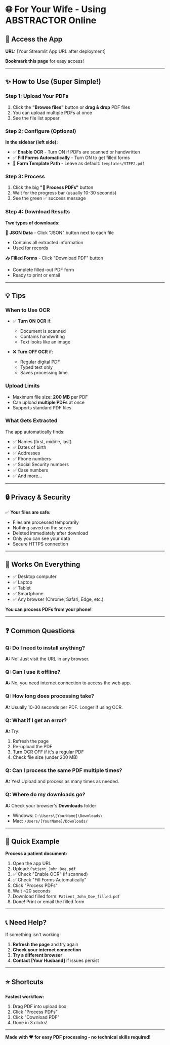 # 🌐 For Your Wife - Using ABSTRACTOR Online

## 📱 Access the App

**URL:** [Your Streamlit App URL after deployment]

**Bookmark this page** for easy access!

---

## ✨ How to Use (Super Simple!)

### Step 1: Upload Your PDFs
1. Click the **"Browse files"** button or **drag & drop** PDF files
2. You can upload multiple PDFs at once
3. See the file list appear

### Step 2: Configure (Optional)
**In the sidebar (left side):**
- ✅ **Enable OCR** - Turn ON if PDFs are scanned or handwritten
- ✅ **Fill Forms Automatically** - Turn ON to get filled forms
- 📁 **Form Template Path** - Leave as default: `templates/STEP2.pdf`

### Step 3: Process
1. Click the big **"🚀 Process PDFs"** button
2. Wait for the progress bar (usually 10-30 seconds)
3. See the green ✅ success message

### Step 4: Download Results
**Two types of downloads:**

📄 **JSON Data** - Click "JSON" button next to each file
- Contains all extracted information
- Used for records

📥 **Filled Forms** - Click "Download PDF" button
- Complete filled-out PDF form
- Ready to print or email

---

## 💡 Tips

### When to Use OCR
- ✅ **Turn ON OCR** if:
  - Document is scanned
  - Contains handwriting
  - Text looks like an image
  
- ❌ **Turn OFF OCR** if:
  - Regular digital PDF
  - Typed text only
  - Saves processing time

### Upload Limits
- Maximum file size: **200 MB** per PDF
- Can upload **multiple PDFs** at once
- Supports standard PDF files

### What Gets Extracted
The app automatically finds:
- ✅ Names (first, middle, last)
- ✅ Dates of birth
- ✅ Addresses
- ✅ Phone numbers
- ✅ Social Security numbers
- ✅ Case numbers
- ✅ And more...

---

## 🔒 Privacy & Security

✅ **Your files are safe:**
- Files are processed temporarily
- Nothing saved on the server
- Deleted immediately after download
- Only you can see your data
- Secure HTTPS connection

---

## 📱 Works On Everything

- ✅ Desktop computer
- ✅ Laptop
- ✅ Tablet
- ✅ Smartphone
- ✅ Any browser (Chrome, Safari, Edge, etc.)

**You can process PDFs from your phone!**

---

## ❓ Common Questions

### Q: Do I need to install anything?
**A:** No! Just visit the URL in any browser.

### Q: Can I use it offline?
**A:** No, you need internet connection to access the web app.

### Q: How long does processing take?
**A:** Usually 10-30 seconds per PDF. Longer if using OCR.

### Q: What if I get an error?
**A:** Try:
1. Refresh the page
2. Re-upload the PDF
3. Turn OCR OFF if it's a regular PDF
4. Check file size (under 200 MB)

### Q: Can I process the same PDF multiple times?
**A:** Yes! Upload and process as many times as needed.

### Q: Where do my downloads go?
**A:** Check your browser's **Downloads** folder
- Windows: `C:\Users\[YourName]\Downloads\`
- Mac: `/Users/[YourName]/Downloads/`

---

## 🎯 Quick Example

**Process a patient document:**

1. Open the app URL
2. Upload: `Patient_John_Doe.pdf`
3. ✅ Check "Enable OCR" (if scanned)
4. ✅ Check "Fill Forms Automatically"
5. Click "Process PDFs"
6. Wait ~20 seconds
7. Download filled form: `Patient_John_Doe_filled.pdf`
8. Done! Print or email the filled form

---

## 📞 Need Help?

If something isn't working:

1. **Refresh the page** and try again
2. **Check your internet connection**
3. **Try a different browser**
4. **Contact [Your Husband]** if issues persist

---

## ⭐ Shortcuts

**Fastest workflow:**
1. Drag PDF into upload box
2. Click "Process PDFs"
3. Click "Download PDF"
4. Done in 3 clicks!

---

**Made with ❤️ for easy PDF processing - no technical skills required!**
